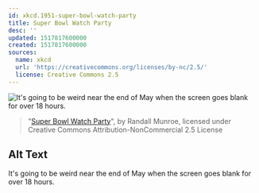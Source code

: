 ```yaml
---
id: xkcd.1951-super-bowl-watch-party
title: Super Bowl Watch Party
desc: ''
updated: 1517817600000
created: 1517817600000
sources:
  name: xkcd
  url: 'https://creativecommons.org/licenses/by-nc/2.5/'
  license: Creative Commons 2.5
---
```

![It's going to be weird near the end of May when the screen goes blank for over 18 hours.](https://imgs.xkcd.com/comics/super_bowl_watch_party.png)
> "[Super Bowl Watch Party](https://xkcd.com/1951/)", by Randall Munroe, licensed under Creative Commons Attribution-NonCommercial 2.5 License

## Alt Text
It's going to be weird near the end of May when the screen goes blank for over 18 hours.
